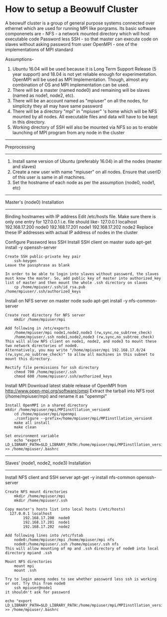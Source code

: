 # How to setup a Beowulf Cluster


A beowulf cluster is a group of general purpose systems connected over ethernet which are used for running MPI like porgrams.
Its basic software componenets are -
	NFS - a network mounted directory which will host executable code
	Password less SSH - so that master can execute code on slaves without asking password from user
	OpenMPI - one of the implementations of MPI standard

Assumptions-
1. Ubuntu 16.04 will be used because it is Long Term Support Release (5 year support) and 18.04 is not yet reliable enough for experimentation. OpenMPI will be used as MPI Implementation. Though, almost any combination of OS and MPI implementation can be used.
2. There will be a master (named node0) and remaining will be slaves (named as node1, node2, etc).
3. There will be an account named as "mpiuser" on all the nodes, for simplicity they all may have same password
4. There will be a directory "mpi" in "mpiuser" 's home which will be NFS mounted by all nodes. All executable files and data will have to be kept in this directory.
5. Working directory of SSH will also be mounted via NFS so as to enable launching of MPI program from any node in the cluster

***********************
Preprocessing
***********************
1. Install same version of Ubuntu (preferably 16.04) in all the nodes (master and slaves)
2. Create a new user with name "mpiuser" on all nodes. Ensure that userID of this user is same in all machines.
3. Set the hostname of each node as per the assumption (node0, node1, etc)

*****************************
Master's (node0) Installation
*****************************

Binding hostnames with IP address
		Edit /etc/hosts file. Make sure there is only one entry for 127.0.0.1 i.e. file should like-
			127.0.0.1	localhost
			192.168.17.200	node0
			192.168.17.201	node1
			192.168.17.202	node2
		Replace these IP addresses with actual IP address of nodes in the cluster

Configure Password less SSH
	Install SSH client on master
		sudo apt-get install -y openssh-server
	
	Create SSH public-private key pair
		ssh-keygen
	Leave the passphrase as blank
	
	In order to be able to login into slaves without password, the slaves must know the master. So, add public key of master into authorized_key list of master and then mount the whole .ssh directory on slaves
		cp /home/mpiuser/.ssh/id_rsa.pub /home/mpiuser/.ssh/authorized_keys

Install on NFS server on master node
		sudo apt-get install -y nfs-common-server
	
	Create root directory for NFS server
		mkdir /home/mpiuser/mpi
	
	Add following in /etc/exports
		/home/mpiuser/mpi node1,node2,node3 (rw,sync,no_subtree_check)
		/home/mpiuser/.ssh node1,node2,node3 (rw,sync,no_subtree_check)
	This will allow NFS client on node1, node2, and node3 to mount these two network directories of node0.
	Alternatively, you may write "/home/mpiuser/mpi 192.168.17.0/24 (rw,sync,no_subtree_check)" to allow all machines in this subnet to mount this directory.
	
	Rectify file permissions for ssh directory
		chmod 700 /home/mpiuser/.ssh
		chmod 600 /home/mpiuser/.ssh/authorized_keys

Install MPI
	Download latest stable release of OpenMPI from http://www.open-mpi.org/software/ompi
	Extract the tarball into NFS root (/home/mpiuser/mpi) and rename it as "openmpi"
  
	Install OpenMPI in a shared directory
    mkdir /home/mpiuser/mpi/MPIinstllation_versionX
		cd /home/mpiuser/mpi/openmpi
		./configure --prefix=/home/mpiuser/mpi/MPIinstllation_versionX
		make all install
		make clean

	Set environment variable
		echo "export LD_LIBRARY_PATH=$LD_LIBRARY_PATH:/home/mpiuser/mpi/MPIinstllation_versionX/lib/" >> /home/mpiuser/.bashrc

*******************************************
Slaves' (node1, node2, node3) Installation
*******************************************
Install NFS client and SSH server
		apt-get -y install nfs-common openssh-server
	
	Create NFS mount directories
		mkdir /home/mpiuser/mpi
		mkdir /home/mpiuser/.ssh
	
	Copy master's hosts list into local hosts (/etc/hosts)
      127.0.0.1	localhost
			192.168.17.200	node0
			192.168.17.201	node1
			192.168.17.202	node2

	Add following lines into /etc/fstab
		node0:/home/mpiuser/mpi /home/mpiuser/mpi nfs
		node0:/home/mpiuser/.ssh /home/mpiuser/.ssh nfs
	This will allow mounting of mp and .ssh directory of node0 into local directory mpiand .ssh
	
	Mount NFS directories
		mount mpi
		mount .ssh

	Try to login among nodes to see whether password less ssh is working or not. Try this from node0
		ssh mpiuser@node1
	it shouldn't ask for password
	
	echo "export LD_LIBRARY_PATH=$LD_LIBRARY_PATH:/home/mpiuser/mpi/MPIinstllation_versionX/lib/" >> /home/mpiuser/.bashrc
